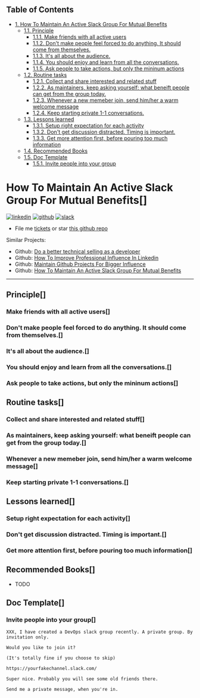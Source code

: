 <div id="table-of-contents">
<h2>Table of Contents</h2>
<div id="text-table-of-contents">
<ul>
<li><a href="#sec-1">1. How To Maintain An Active Slack Group For Mutual Benefits</a>
<ul>
<li><a href="#sec-1-1">1.1. Principle</a>
<ul>
<li><a href="#sec-1-1-1">1.1.1. Make friends with all active users</a></li>
<li><a href="#sec-1-1-2">1.1.2. Don't make people feel forced to do anything. It should come from themselves.</a></li>
<li><a href="#sec-1-1-3">1.1.3. It's all about the audience.</a></li>
<li><a href="#sec-1-1-4">1.1.4. You should enjoy and learn from all the conversations.</a></li>
<li><a href="#sec-1-1-5">1.1.5. Ask people to take actions, but only the mininum actions</a></li>
</ul>
</li>
<li><a href="#sec-1-2">1.2. Routine tasks</a>
<ul>
<li><a href="#sec-1-2-1">1.2.1. Collect and share interested and related stuff</a></li>
<li><a href="#sec-1-2-2">1.2.2. As maintainers, keep asking yourself: what beneift people can get from the group today.</a></li>
<li><a href="#sec-1-2-3">1.2.3. Whenever a new memeber join, send him/her a warm welcome message</a></li>
<li><a href="#sec-1-2-4">1.2.4. Keep starting private 1-1 conversations.</a></li>
</ul>
</li>
<li><a href="#sec-1-3">1.3. Lessons learned</a>
<ul>
<li><a href="#sec-1-3-1">1.3.1. Setup right expectation for each activity</a></li>
<li><a href="#sec-1-3-2">1.3.2. Don't get discussion distracted. Timing is important.</a></li>
<li><a href="#sec-1-3-3">1.3.3. Get more attention first, before pouring too much information</a></li>
</ul>
</li>
<li><a href="#sec-1-4">1.4. Recommended Books</a></li>
<li><a href="#sec-1-5">1.5. Doc Template</a>
<ul>
<li><a href="#sec-1-5-1">1.5.1. Invite people into your group</a></li>
</ul>
</li>
</ul>
</li>
</ul>
</div>
</div>


# How To Maintain An Active Slack Group For Mutual Benefits<a id="sec-1" name="sec-1">[]</a>

<a href="https://www.linkedin.com/in/dennyzhang001"><img src="https://www.dennyzhang.com/wp-content/uploads/sns/linkedin.png" alt="linkedin" /></a>
<a href="https://github.com/DennyZhang"><img src="https://www.dennyzhang.com/wp-content/uploads/sns/github.png" alt="github" /></a>
<a href="https://www.dennyzhang.com/slack"><img src="https://www.dennyzhang.com/wp-content/uploads/sns/slack.png" alt="slack" /></a>

-   File me [tickets](<https://github.com/DennyZhang/maintain-slack-group/issues>) or star [this github repo](<https://github.com/DennyZhang/maintain-slack-group>)

Similar Projects:  

-   Github: [Do a better technical selling as a developer](https://github.com/DennyZhang/developer-technical-selling)
-   Github: [How To Improve Professional Influence In Linkedin](https://github.com/DennyZhang/linkedin-grow-influence)
-   Github: [Maintain Github Projects For Bigger Influence](https://github.com/DennyZhang/maintain-github-repos)
-   Github: [How To Maintain An Active Slack Group For Mutual Benefits](https://github.com/DennyZhang/maintain-slack-group)

---

## Principle<a id="sec-1-1" name="sec-1-1">[]</a>

### Make friends with all active users<a id="sec-1-1-1" name="sec-1-1-1">[]</a>

### Don't make people feel forced to do anything. It should come from themselves.<a id="sec-1-1-2" name="sec-1-1-2">[]</a>

### It's all about the audience.<a id="sec-1-1-3" name="sec-1-1-3">[]</a>

### You should enjoy and learn from all the conversations.<a id="sec-1-1-4" name="sec-1-1-4">[]</a>

### Ask people to take actions, but only the mininum actions<a id="sec-1-1-5" name="sec-1-1-5">[]</a>

## Routine tasks<a id="sec-1-2" name="sec-1-2">[]</a>

### Collect and share interested and related stuff<a id="sec-1-2-1" name="sec-1-2-1">[]</a>

### As maintainers, keep asking yourself: what beneift people can get from the group today.<a id="sec-1-2-2" name="sec-1-2-2">[]</a>

### Whenever a new memeber join, send him/her a warm welcome message<a id="sec-1-2-3" name="sec-1-2-3">[]</a>

### Keep starting private 1-1 conversations.<a id="sec-1-2-4" name="sec-1-2-4">[]</a>

## Lessons learned<a id="sec-1-3" name="sec-1-3">[]</a>

### Setup right expectation for each activity<a id="sec-1-3-1" name="sec-1-3-1">[]</a>

### Don't get discussion distracted. Timing is important.<a id="sec-1-3-2" name="sec-1-3-2">[]</a>

### Get more attention first, before pouring too much information<a id="sec-1-3-3" name="sec-1-3-3">[]</a>

## Recommended Books<a id="sec-1-4" name="sec-1-4">[]</a>

-   TODO

## Doc Template<a id="sec-1-5" name="sec-1-5">[]</a>

### Invite people into your group<a id="sec-1-5-1" name="sec-1-5-1">[]</a>

    XXX, I have created a DevOps slack group recently. A private group. By invitation only.
    
    Would you like to join it?
    
    (It's totally fine if you choose to skip)
    
    https://yourfakechannel.slack.com/
    
    Super nice. Probably you will see some old friends there.
    
    Send me a private message, when you're in.
